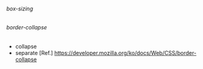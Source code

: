 ###### box-sizing
  
###### border-collapse
- collapse
- separate
[Ref.] https://developer.mozilla.org/ko/docs/Web/CSS/border-collapse
